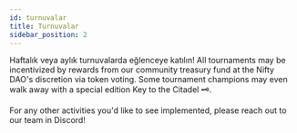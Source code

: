 ```yaml
---
id: turnuvalar
title: Turnuvalar
sidebar_position: 2
---
```


Haftalık veya aylık turnuvalarda eğlenceye katılın! All tournaments may be incentivized by rewards from our community treasury fund at the Nifty DAO's discretion via token voting. Some tournament champions may even walk away with a special edition Key to the Citadel 🗝️.

For any other activities you'd like to see implemented, please reach out to our team in Discord!
